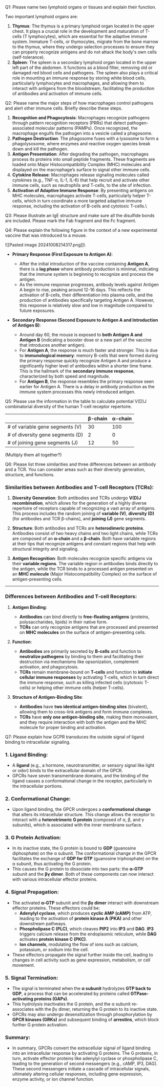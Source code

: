 Q1: Please name two lymphoid organs or tissues and explain their function. 

Two important lymphoid organs are:
1. **Thymus**: The thymus is a primary lymphoid organ located in the upper chest. It plays a crucial role in the development and maturation of T-cells (T lymphocytes), which are essential for the adaptive immune system. Immature T-cells, or thymocytes, migrate from the bone marrow to the thymus, where they undergo selection processes to ensure they can properly recognize antigens and do not attack the body's own cells (self-tolerance).
2. **Spleen**: The spleen is a secondary lymphoid organ located in the upper left part of the abdomen. It functions as a blood filter, removing old or damaged red blood cells and pathogens. The spleen also plays a critical role in mounting an immune response by storing white blood cells, particularly lymphocytes and macrophages, and allowing them to interact with antigens from the bloodstream, facilitating the production of antibodies and activation of immune cells.

Q2: Please name the major steps of how macrophages control pathogens and alert other immune cells. Briefly describe these steps. 

1. **Recognition and Phagocytosis**: Macrophages recognize pathogens through pattern recognition receptors (PRRs) that detect pathogen-associated molecular patterns (PAMPs). Once recognized, the macrophage engulfs the pathogen into a vesicle called a phagosome.
2. **Pathogen Destruction**: The phagosome fuses with a lysosome to form a phagolysosome, where enzymes and reactive oxygen species break down and kill the pathogen.
3. **Antigen Presentation**: After degrading the pathogen, macrophages process its proteins into small peptide fragments. These fragments are loaded onto Major Histocompatibility Complex (MHC) molecules and displayed on the macrophage’s surface to signal other immune cells.
4. **Cytokine Release**: Macrophages release signaling molecules called cytokines (e.g., TNF-α, IL-1, IL-6) that help recruit and activate other immune cells, such as neutrophils and T-cells, to the site of infection.
5. **Activation of Adaptive Immune Response**: By presenting antigens on MHC molecules, macrophages activate T-cells, particularly helper T-cells, which in turn coordinate a more targeted adaptive immune response, including the activation of B-cells and cytotoxic T-cells.\

Q3: Please illustrate an IgE structure and make sure all the disulfide bonds are included. Please mark the Fab fragment and the Fc fragment. 


Q4: Please explain the following figure in the context of a new experimental vaccine that was introduced to a mouse.

![[Pasted image 20241008214317.png]]\
- **Primary Response (First Exposure to Antigen A)**:
    
    - After the initial introduction of the vaccine containing **Antigen A**, there is a **lag phase** where antibody production is minimal, indicating that the immune system is beginning to recognize and process the antigen.
    - As the immune response progresses, antibody levels against Antigen A begin to rise, peaking around 12-16 days. This reflects the activation of B-cells, their differentiation into plasma cells, and the production of antibodies specifically targeting Antigen A. However, this response is relatively slow and low in magnitude compared to future exposures.
    
- **Secondary Response (Second Exposure to Antigen A and Introduction of Antigen B)**:
    
    - Around day 60, the mouse is exposed to **both Antigen A and Antigen B** (indicating a booster dose or a new part of the vaccine that introduces another antigen).
    - For **Antigen A**, the response is much faster and stronger. This is due to **immunological memory**: memory B-cells that were formed during the primary response quickly recognize Antigen A and produce a significantly higher level of antibodies within a shorter time frame. This is the hallmark of the **secondary immune response**, characterized by both speed and magnitude.
    - For **Antigen B**, the response resembles the primary response seen earlier for Antigen A. There is a delay in antibody production as the immune system processes this newly introduced antigen.

Q5: Please use the information in the table to calculate potential V(D)J combinatorial diversity of the human T-cell receptor repertoire. 

|                                  | β-chain | **α-chain** |
| -------------------------------- | ------- | ----------- |
| # of variable gene segments (V)  | 30      | 100         |
| # of diversity gene segments (D) | 2       | 0           |
| # of joining gene segments (J)   | 12      | 50          |
(Multiply them all together?)

Q6: Please list three similarities and three differences between an antibody and a TCR. You can consider areas such as their diversity generation, structure, and functions.

### Similarities between Antibodies and T-cell Receptors (TCRs):

1. **Diversity Generation**: Both antibodies and TCRs undergo **V(D)J recombination**, which allows for the generation of a highly diverse repertoire of receptors capable of recognizing a vast array of antigens. This process includes the random joining of **variable (V)**, **diversity (D)** (for antibodies and TCR β-chains), and **joining (J)** gene segments.
    
2. **Structure**: Both antibodies and TCRs are **heterodimeric proteins**. Antibodies consist of two heavy chains and two light chains, while TCRs are composed of an **α-chain** and a **β-chain**. Both have variable regions at their tips that recognize antigens and constant regions that help with structural integrity and signaling.
    
3. **Antigen Recognition**: Both molecules recognize specific antigens via their **variable regions**. The variable region in antibodies binds directly to the antigen, while the TCR binds to a processed antigen presented on an **MHC molecule** (Major Histocompatibility Complex) on the surface of antigen-presenting cells.
    

---

### Differences between Antibodies and T-cell Receptors:

1. **Antigen Binding**:
    
    - **Antibodies** can bind directly to **free-floating antigens** (proteins, polysaccharides, lipids) in their native form.
    - **TCRs** can only recognize antigens that are processed and presented on **MHC molecules** on the surface of antigen-presenting cells.
2. **Function**:
    
    - **Antibodies** are primarily secreted by **B-cells** and function to **neutralize pathogens** by binding to them and facilitating their destruction via mechanisms like opsonization, complement activation, and phagocytosis.
    - **TCRs** remain membrane-bound on **T-cells** and function to **initiate cellular immune responses** by activating T-cells, which in turn direct the immune response, such as killing infected cells (cytotoxic T-cells) or helping other immune cells (helper T-cells).
3. **Structure of Antigen-Binding Site**:
    
    - **Antibodies** have **two identical antigen-binding sites** (bivalent), allowing them to cross-link antigens and form immune complexes.
    - **TCRs** have **only one antigen-binding site**, making them monovalent, and they require interaction with both the antigen and the MHC molecule for proper binding and activation.

Q7: Please explain how GCPR transduces the outside signal of ligand binding to intracellular signaling. 

### 1. **Ligand Binding**:

- A **ligand** (e.g., a hormone, neurotransmitter, or sensory signal like light or odor) binds to the extracellular domain of the GPCR.
- GPCRs have seven transmembrane domains, and the binding of the ligand causes a conformational change in the receptor, particularly in the intracellular portions.

### 2. **Conformational Change**:

- Upon ligand binding, the GPCR undergoes a **conformational change** that alters its intracellular structure. This change allows the receptor to interact with a **heterotrimeric G protein** (composed of α, β, and γ subunits), which is associated with the inner membrane surface.

### 3. **G Protein Activation**:

- In its inactive state, the G protein is bound to **GDP** (guanosine diphosphate) on the α subunit. The conformational change in the GPCR facilitates the exchange of **GDP for GTP** (guanosine triphosphate) on the α subunit, thus activating the G protein.
- This causes the G protein to dissociate into two parts: the **α-GTP** subunit and the **βγ dimer**. Both of these components can now interact with various intracellular effector proteins.

### 4. **Signal Propagation**:

- The activated **α-GTP** subunit and the **βγ dimer** interact with downstream effector proteins. These effectors could be:
    - **Adenylyl cyclase**, which produces **cyclic AMP (cAMP)** from ATP, leading to the activation of **protein kinase A (PKA)** and other downstream pathways.
    - **Phospholipase C (PLC)**, which cleaves **PIP2** into **IP3** and **DAG**. **IP3** triggers calcium release from the endoplasmic reticulum, while **DAG** activates **protein kinase C (PKC)**.
    - **Ion channels**, modulating the flow of ions such as calcium, potassium, or sodium into the cell.
- These effectors propagate the signal further inside the cell, leading to changes in cell activity such as gene expression, metabolism, or cell movement.

### 5. **Signal Termination**:

- The signal is terminated when the **α subunit** hydrolyzes **GTP back to GDP**, a process that can be accelerated by proteins called **GTPase-activating proteins (GAPs)**.
- This hydrolysis inactivates the G protein, and the α subunit re-associates with the βγ dimer, returning the G protein to its inactive state.
- GPCRs may also undergo desensitization through phosphorylation by **GPCR kinases (GRKs)** and subsequent binding of **arrestins**, which block further G protein activation.

### Summary:

- In summary, GPCRs convert the extracellular signal of ligand binding into an intracellular response by activating G proteins. The G proteins, in turn, activate effector proteins like adenylyl cyclase or phospholipase C, leading to the generation of second messengers (e.g., cAMP, IP3, DAG). These second messengers initiate a cascade of intracellular signals, ultimately altering cellular responses, including gene expression, enzyme activity, or ion channel function.